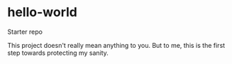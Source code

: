 # hello-world
Starter repo

This project doesn't really mean anything to you. But to me, this is the first step towards protecting my sanity.
